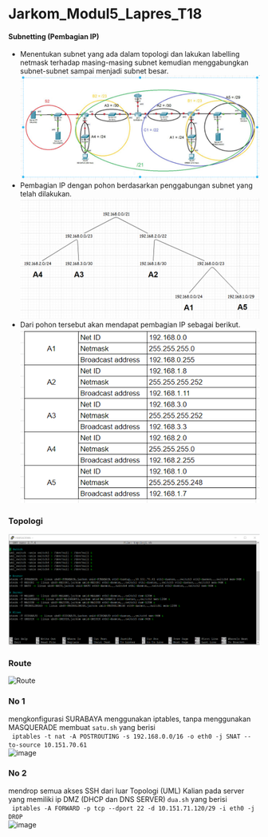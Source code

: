 # Jarkom_Modul5_Lapres_T18

#### Subnetting (Pembagian IP) <br>
- Menentukan subnet yang ada dalam topologi dan lakukan labelling netmask terhadap masing-masing subnet kemudian menggabungkan subnet-subnet sampai menjadi subnet besar. <br>
![SubnetTopologi Modul 5](https://github.com/lumbricina/Jarkom_Modul5_Lapres_T18/blob/main/Assets/top.PNG)
- Pembagian IP dengan pohon berdasarkan penggabungan subnet yang telah dilakukan.
![TreeCIDR Modul5](https://github.com/lumbricina/Jarkom_Modul5_Lapres_T18/blob/main/Assets/tree.PNG) <br>
- Dari pohon tersebut akan mendapat pembagian IP sebagai berikut. <br>
![Pembagian IP](https://github.com/lumbricina/Jarkom_Modul5_Lapres_T18/blob/main/Assets/tabel.PNG) <br>

### Topologi
![Topologi](https://github.com/lumbricina/Jarkom_Modul5_Lapres_T18/blob/main/Assets/topologi.PNG) <br>
### Route
![Route](https://github.com/lumbricina/Jarkom_Modul5_Lapres_T18/blob/main/Assets/route.PNG) <br>
### No 1
mengkonfigurasi SURABAYA menggunakan iptables, tanpa menggunakan MASQUERADE
membuat ```satu.sh``` yang berisi </br>
``` iptables -t nat -A POSTROUTING -s 192.168.0.0/16 -o eth0 -j SNAT --to-source 10.151.70.61``` </br>
![image](https://github.com/lumbricina/Jarkom_Modul5_Lapres_T18/blob/main/Assets/satu.PNG)

### No 2
mendrop semua akses SSH dari luar Topologi (UML) Kalian pada server yang memiliki ip DMZ (DHCP dan DNS SERVER)  ```dua.sh``` yang berisi </br>
``` iptables -A FORWARD -p tcp --dport 22 -d 10.151.71.120/29 -i eth0 -j DROP``` </br>
![image](https://github.com/lumbricina/Jarkom_Modul5_Lapres_T18/blob/main/Assets/dua.PNG)
